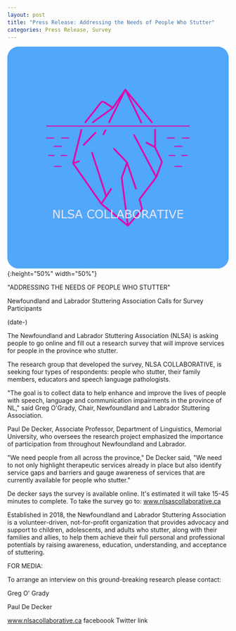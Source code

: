 ```yaml
---
layout: post
title: "Press Release: Addressing the Needs of People Who Stutter"
categories: Press Release, Survey
---
```


![image of iceberg](./assets/images/noun_Iceberg_2258187_logo.png) {:height="50%" width="50%"}

"ADDRESSING THE NEEDS OF PEOPLE WHO STUTTER"

Newfoundland and Labrador Stuttering Association Calls for Survey Participants

(date-)

The Newfoundland and Labrador Stuttering Association (NLSA) is asking people to go online and fill out a research survey that will improve services for people in the province who stutter.

The research group that developed the survey, NLSA COLLABORATIVE, is seeking four types of respondents: people who stutter, their family members, educators and speech language pathologists.

"The goal is to collect data to help enhance and improve the lives of people with speech, language and communication impairments in the province of NL," said Greg O'Grady, Chair, Newfoundland and Labrador Stuttering Association.

Paul De Decker,  Associate Professor, Department of Linguistics, Memorial University, who oversees the research project emphasized the importance of participation from throughout Newfoundland and Labrador.

"We need people from all across the province," De Decker said, "We need to not only highlight therapeutic services already in place but also identify service gaps and barriers and gauge awareness of services that are currently available for people who stutter."

De decker says the survey is available online.
It's estimated it will take 15-45 minutes to complete.
To take the survey go to: www.nlsascollaborative.ca

Established in 2018, the Newfoundland and Labrador Stuttering Association is a volunteer-driven, not-for-profit organization that provides advocacy and support to children, adolescents, and adults who stutter, along with their families and allies, to help them achieve their full personal and professional potentials by raising awareness, education, understanding, and acceptance of stuttering.

FOR MEDIA:

To arrange an interview on this ground-breaking research please contact:

Greg O' Grady

Paul De Decker


www.nlsacollaborative.ca
faceboook
Twitter link
